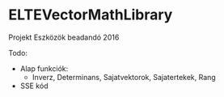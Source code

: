 # ELTEVectorMathLibrary
Projekt Eszközök beadandó 2016

Todo:
- Alap funkciók:
  - Inverz, Determinans, Sajatvektorok, Sajatertekek, Rang
- SSE kód
